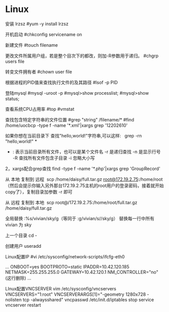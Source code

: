 # Linux
安装 lrzsz
#yum -y install lrzsz

开机启动
#chkconfig    servicename   on

新建文件
#touch filename

更改文件所属用户组，若是整个目次下的都改，则加-R参数用于递归。
#chgrp users file

转变文件拥有者
#chown user file

根据进程的PID值来查找执行文件的及其路径
#lsof -p PID

登陆mysql
#mysql -uroot -p
#mysql>show processlist;
#mysql>show status;

查看系统CPU占用率
#top
#vmstat

查找包含特定字符串的文件位置
#grep "string" /filename/*
#find /home/uocbcp -type f -name '*.xml'|xargs grep '12202610'


如果你想在当前目录下 查找"hello,world!"字符串,可以这样:
 
grep -rn "hello,world!" *
 
* : 表示当前目录所有文件，也可以是某个文件名
-r 是递归查找
-n 是显示行号
-R 查找所有文件包含子目录
-i 忽略大小写

2，xargs配合grep查找
find -type f -name '*.php'|xargs grep 'GroupRecord'


从 本地 复制到 远程 
scp /home/daisy/full.tar.gz root@172.19.2.75:/home/root （然后会提示你输入另外那台172.19.2.75主机的root用户的登录密码，接着就开始copy了），复制目录加参数 -r 即可 

从 远程 复制到 本地 
scp root@/172.19.2.75:/home/root/full.tar.gz /home/daisy/full.tar.gz

全局替换
:%s/vivian/sky/g（等同于 :g/vivian/s//sky/g） 替换每一行中所有 vivian 为 sky 

上一个目录
cd -

创建用户
useradd



Linux配置IP
#vi /etc/sysconfig/network-scripts/ifcfg-eth0

...
ONBOOT=yes
BOOTPROTO=static
IPADDR=10.42.120.185
NETMASK=255.255.255.0
GATEWAY=10.42.120.1
NM_CONTROLLER="no"(这行删除)
...

LInux配置VNCSERVER
vim /etc/sysconfig/vncservers
VNCSERVERS="1:root"
VNCSERVERARGS[1]="-geometry 1280x728 -nolisten tcp -alwaysshared"
vncpasswd
/etc/init.d/iptables stop
service vncserver restart

